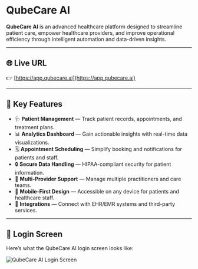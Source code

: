 # QubeCare AI

**QubeCare AI** is an advanced healthcare platform designed to streamline patient care, empower healthcare providers, and improve operational efficiency through intelligent automation and data-driven insights.

---

## 🌐 Live URL

👉 [https://app.qubecare.ai](https://app.qubecare.ai)

---

## 🚀 Key Features

- 🩺 **Patient Management** — Track patient records, appointments, and treatment plans.
- 📊 **Analytics Dashboard** — Gain actionable insights with real-time data visualizations.
- 🗓️ **Appointment Scheduling** — Simplify booking and notifications for patients and staff.
- 🔒 **Secure Data Handling** — HIPAA-compliant security for patient information.
- 🤝 **Multi-Provider Support** — Manage multiple practitioners and care teams.
- 📱 **Mobile-First Design** — Accessible on any device for patients and healthcare staff.
- 🔗 **Integrations** — Connect with EHR/EMR systems and third-party services.

---

## 🔐 Login Screen

Here’s what the QubeCare AI login screen looks like:

![QubeCare AI Login Screen](https://raw.githubusercontent.com/asifpiet/qubecare/blob/main/dashboard.png)



